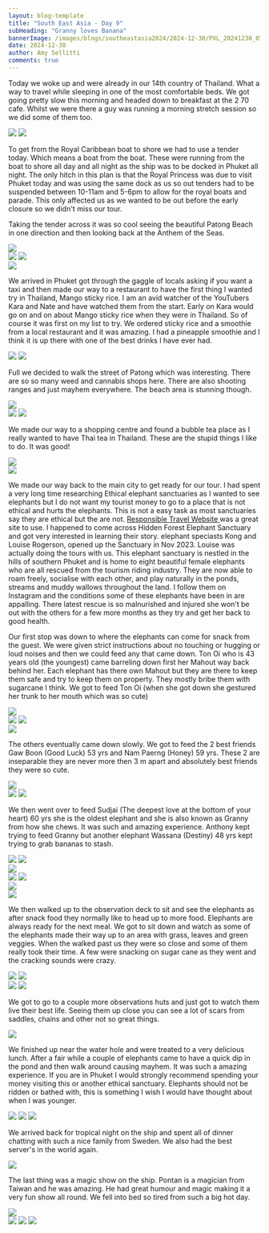 ```yaml
---
layout: blog-template
title: "South East Asia - Day 9"
subHeading: "Granny loves Banana"
bannerImage: /images/blogs/southeastasia2024/2024-12-30/PXL_20241230_074223623.jpg_compressed.JPEG
date: 2024-12-30
author: Amy Sellitti
comments: true
---
```


Today we woke up and were already in our 14th country of Thailand. What a way to travel while sleeping in one of the most comfortable beds. We got going pretty slow this morning and headed down to breakfast at the 2 70 cafe. Whilst we were there a guy was running a morning stretch session so we did some of them too.

<div class="grid-2c">
  <img src="/images/blogs/southeastasia2024/2024-12-30/PXL_20241230_005244939.jpg_compressed.JPEG"/>
  <img src="/images/blogs/southeastasia2024/2024-12-30/PXL_20241230_011302723.jpg_compressed.JPEG"/>
</div>

To get from the Royal Caribbean boat to shore we had to use a tender today. Which means a boat from the boat. These were running from the boat to shore all day and all night as the ship was to be docked in Phuket all night. The only hitch in this plan is that the Royal Princess was due to visit Phuket today and was using the same dock as us so out tenders had to be suspended between 10-11am and 5-6pm to allow for the royal boats and parade.  This only affected us as we wanted to be out before the early closure so we didn't miss our tour.

Taking the tender across it was so cool seeing the beautiful Patong Beach in one direction and then looking back at the Anthem of the Seas. 

<div class="center-image"><img src="/images/blogs/southeastasia2024/2024-12-30/PXL_20241230_024255866.jpg_compressed.JPEG"/></div>
<div class="grid-2c">
  <img src="/images/blogs/southeastasia2024/2024-12-30/PXL_20241230_024346123.jpg_compressed.JPEG"/>
  <img src="/images/blogs/southeastasia2024/2024-12-30/PXL_20241230_024813748.jpg_compressed.JPEG"/>
</div>
<div class="center-image"><img src="/images/blogs/southeastasia2024/2024-12-30/PXL_20241230_024510790.MP.jpg_compressed.JPEG"/></div>

We arrived in Phuket got through the gaggle of locals asking if you want a taxi and then made our way to a restaurant to have the first thing I wanted try in Thailand, Mango sticky rice. I am an avid watcher of the YouTubers Kara and Nate and have watched them from the start. Early on Kara would go on and on about Mango sticky rice when they were in Thailand. So of course it was first on my list to try. We ordered sticky rice and a smoothie from a local restaurant and it was amazing. I had a pineapple smoothie and I think it is up there with one of the best drinks I have ever had. 

<div class="grid-2c">
  <img src="/images/blogs/southeastasia2024/2024-12-30/PXL_20241230_030214190.jpg_compressed.JPEG"/>
  <img src="/images/blogs/southeastasia2024/2024-12-30/PXL_20241230_033122609.jpg_compressed.JPEG"/>
</div>

Full  we decided to walk the street of Patong which was interesting. There are so so many weed and cannabis shops here. There are also shooting ranges and just mayhem everywhere. The beach area is stunning though.

<div class="center-image"><img src="/images/blogs/southeastasia2024/2024-12-30/PXL_20241230_035607579.jpg_compressed.JPEG"/></div>
<div class="grid-2c">
  <img src="/images/blogs/southeastasia2024/2024-12-30/PXL_20241230_035436990~2.jpg_compressed.JPEG"/>
  <img src="/images/blogs/southeastasia2024/2024-12-30/PXL_20241230_035820954.jpg_compressed.JPEG"/>
</div>

We made our way to a shopping centre and found a bubble tea place as I really wanted to have Thai tea in Thailand. These are the stupid things I like to do. It was good!

<div class="center-image"><img src="/images/blogs/southeastasia2024/2024-12-30/PXL_20241230_042421737.MP.jpg_compressed.JPEG"/></div>
<div class="center-image"><img src="/images/blogs/southeastasia2024/2024-12-30/PXL_20241230_044813441.jpg_compressed.JPEG"/></div>

We made our way back to the main city to get ready for our tour.  I had spent a very long time researching Ethical elephant sanctuaries as I wanted to see elephants but I do not want my tourist money to go to a place that is not ethical and hurts the elephants. This is not a easy task as most sanctuaries say they are ethical but the are not. <a href = "https://www.responsibletravel.com/"> Responsible Travel Website </a> was a great site to use. I happened to come across Hidden Forest Elephant Sanctuary and got very interested in learning their story. elephant speciasts Kong and Louise Rogerson, opened up the Sanctuary in Nov 2023. Louise was actually doing the tours with us. This elephant sanctuary is nestled in the hills of southern Phuket and is home to eight beautiful female elephants who are all rescued from the tourism riding industry. They are now able to roam freely, socialise with each other, and play naturally in the ponds, streams and muddy wallows throughout the land. I follow them on Instagram and the conditions some of these elephants have been in are appalling. There latest rescue is so malnurished and injured she won't be out with the others for a few more months as they try and get her back to good health.

Our first stop was down to where the elephants can come for snack from the guest. We were given strict instructions about no touching or hugging or loud noises and then we could feed any that came down.  Ton Oi who is 43 years old (the youngest) came barreling down first her Mahout way back behind her. Each elephant has there own Mahout but they are there to keep them safe and try to keep them on property. They mostly bribe them with sugarcane I think.
We got to feed Ton Oi (when she got down she gestured her trunk to her mouth which was so cute)

<div class="center-image"><img src="/images/blogs/southeastasia2024/2024-12-30/PXL_20241230_073209774.jpg_compressed.JPEG"/></div>
<div class="grid-2c">
  <img src="/images/blogs/southeastasia2024/2024-12-30/PXL_20241230_073336730.jpg_compressed.JPEG"/>
  <img src="/images/blogs/southeastasia2024/2024-12-30/PXL_20241230_073442182.jpg_compressed.JPEG"/>
</div>
<div class="center-image"><img src="/images/blogs/southeastasia2024/2024-12-30/PXL_20241230_073522235.jpg_compressed.JPEG"/></div>

The others eventually came down slowly. We got to feed the 2 best friends Gaw Boon (Good Luck) 53 yrs and Nam Paerng (Honey) 59 yrs. These 2 are inseparable they are never more then 3 m apart and absolutely best friends they were so cute.

<div class="center-image"><img src="/images/blogs/southeastasia2024/2024-12-30/PXL_20241230_073929325.jpg_compressed.JPEG"/></div>
<div class="grid-2c">
  <img src="/images/blogs/southeastasia2024/2024-12-30/PXL_20241230_074007068.jpg_compressed.JPEG"/>
  <img src="/images/blogs/southeastasia2024/2024-12-30/PXL_20241230_074010446.jpg_compressed.JPEG"/>
</div>

We then went over to feed Sudjai (The deepest love at the bottom of your heart) 60 yrs she is the oldest elephant and she is also known as Granny from how she chews. It was such and amazing experience. Anthony kept trying to feed Granny but another elephant Wassana (Destiny) 48 yrs kept trying to grab bananas to stash. 

<div class="grid-2c">
  <img src="/images/blogs/southeastasia2024/2024-12-30/PXL_20241230_074055708.jpg_compressed.JPEG"/>
  <img src="/images/blogs/southeastasia2024/2024-12-30/PXL_20241230_074149643.jpg_compressed.JPEG"/>
</div>
<div class="center-image"><img src="/images/blogs/southeastasia2024/2024-12-30/PXL_20241230_074223623.jpg_compressed.JPEG"/></div>
<div class="grid-2c">
  <img src="/images/blogs/southeastasia2024/2024-12-30/PXL_20241230_074257282.jpg_compressed.JPEG"/>
  <img src="/images/blogs/southeastasia2024/2024-12-30/PXL_20241230_074352592.jpg_compressed.JPEG"/>
</div>
<div class="center-image"><img src="/images/blogs/southeastasia2024/2024-12-30/PXL_20241230_074438403.jpg_compressed.JPEG"/></div>
<div class="center-image"><img src="/images/blogs/southeastasia2024/2024-12-30/PXL_20241230_074449808.jpg_compressed.JPEG"/></div>

We then walked up to the observation deck to sit and see the elephants as after snack food they normally like to head up to more food. Elephants are always ready for the next meal. We got to sit down and watch as some of the elephants made their way up to an area with grass, leaves and green veggies.  When the walked past us they were so close and some of them really took their time. A few were snacking on sugar cane as they went and the cracking sounds were crazy. 

<div class="grid-2c">
  <img src="/images/blogs/southeastasia2024/2024-12-30/PXL_20241230_075804255.jpg_compressed.JPEG"/>
  <img src="/images/blogs/southeastasia2024/2024-12-30/PXL_20241230_080310750.jpg_compressed.JPEG"/>
</div>
<div class="grid-2c">
  <img src="/images/blogs/southeastasia2024/2024-12-30/PXL_20241230_080355666.jpg_compressed.JPEG"/>
  <img src="/images/blogs/southeastasia2024/2024-12-30/PXL_20241230_080544909.jpg_compressed.JPEG"/>
</div>

We got to go to a couple more observations huts and just got to watch them live their best life. Seeing them up close you can see a lot of scars from saddles, chains and other not so great things. 

<div class="center-image"><img src="/images/blogs/southeastasia2024/2024-12-30/PXL_20241230_081549811.jpg_compressed.JPEG"/></div>

We finished up near the water hole and were treated to a very delicious lunch. After a fair while a couple of elephants came to have a quick dip in the pond and then walk around causing mayhem. It was such a amazing experience. If you are in Phuket I would strongly recommend spending your money visiting this or another ethical sanctuary. Elephants should not be ridden or bathed with, this is something I wish I would have thought about when I was younger. 

<div class="grid-3c">
  <img src="/images/blogs/southeastasia2024/2024-12-30/PXL_20241230_083728329.MP.jpg_compressed.JPEG"/>
  <img src="/images/blogs/southeastasia2024/2024-12-30/PXL_20241230_090823412.jpg_compressed.JPEG"/>
  <img src="/images/blogs/southeastasia2024/2024-12-30/PXL_20241230_094237027.jpg_compressed.JPEG"/>
</div>

We arrived back for tropical night on the ship and spent all of dinner chatting with such a nice family from Sweden. We also had the best server's in the world again.

<div class="center-image"><img src="/images/blogs/southeastasia2024/2024-12-30/PXL_20241230_115802717.MP.jpg_compressed.JPEG"/></div>

The last thing was a magic show on the ship.  Pontan is a magician from Taiwan and he was amazing. He had great humour and magic making it a very fun show all round. We fell into bed so tired from such a big hot day.

<div class="center-image"><img src="/images/blogs/southeastasia2024/2024-12-30/PXL_20241230_135703063.jpg_compressed.JPEG"/></div>
<div class="grid-3c">
  <img src="/images/blogs/southeastasia2024/2024-12-30/PXL_20241230_142839760.MP.jpg_compressed.JPEG"/>
  <img src="/images/blogs/southeastasia2024/2024-12-30/PXL_20241230_150036934.jpg_compressed.JPEG"/>
  <img src="/images/blogs/southeastasia2024/2024-12-30/PXL_20241230_150957738.MP.jpg_compressed.JPEG"/>
</div>